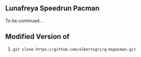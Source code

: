## Lunafreya Speedrun Pacman

To be continued...

## Modified Version of

1. `git clone https://github.com/albertsgrc/q-mspacman.git`
